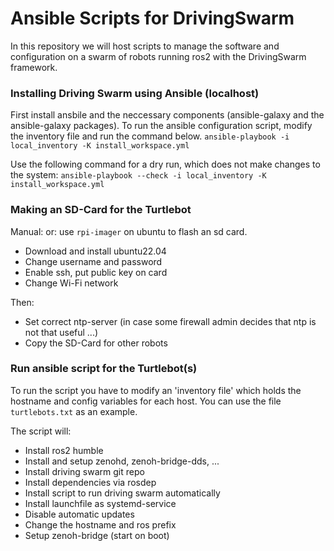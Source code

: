 # Ansible Scripts for DrivingSwarm

In this repository we will host scripts to manage the software and configuration on a swarm of robots running ros2 with the DrivingSwarm framework.

### Installing Driving Swarm using Ansible (localhost)

First install ansbile and the neccessary components (ansible-galaxy and the ansible-galaxy packages).
To run the ansible configuration script, modify the inventory file and run the command below.
`ansible-playbook -i local_inventory -K install_workspace.yml`

Use the following command for a dry run, which does not make changes to the system:
`ansible-playbook --check -i local_inventory -K install_workspace.yml`

### Making an SD-Card for the Turtlebot

Manual:
[](http://www.lpenz.org/articles/ansiblerpi/)
or: use `rpi-imager` on ubuntu to flash an sd card.

* Download and install ubuntu22.04
* Change username and password
* Enable ssh, put public key on card
* Change Wi-Fi network

Then:
* Set correct ntp-server (in case some firewall admin decides that ntp is not that useful ...)
* Copy the SD-Card for other robots

### Run ansible script for the Turtlebot(s)

To run the script you have to modify an 'inventory file' which holds the hostname and config variables for each host.
You can use the file `turtlebots.txt` as an example.

The script will:
* Install ros2 humble
* Install and setup zenohd, zenoh-bridge-dds, ...
* Install driving swarm git repo
* Install dependencies via rosdep
* Install script to run driving swarm automatically
* Install launchfile as systemd-service
* Disable automatic updates
* Change the hostname and ros prefix
* Setup zenoh-bridge (start on boot)
